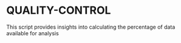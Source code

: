 # QUALITY-CONTROL
This script provides insights into calculating the percentage of data available for analysis
